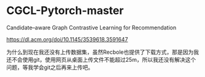 # CGCL-Pytorch-master
Candidate–aware Graph Contrastive Learning for Recommendation

https://dl.acm.org/doi/10.1145/3539618.3591647

为什么到现在我还没有上传数据集，虽然Recbole也提供了下载方式，那是因为我还不会使用git，使用网页从桌面上传文件不能超过25m，所以我还没有解决这个问题，等我学会git之后再来上传吧。
